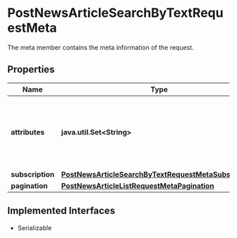 

# PostNewsArticleSearchByTextRequestMeta

The meta member contains the meta information of the request.

## Properties

Name | Type | Description | Notes
------------ | ------------- | ------------- | -------------
**attributes** | **java.util.Set&lt;String&gt;** | Limit the attributes returned in the response to the specified set. |  [optional]
**subscription** | [**PostNewsArticleSearchByTextRequestMetaSubscription**](PostNewsArticleSearchByTextRequestMetaSubscription.md) |  |  [optional]
**pagination** | [**PostNewsArticleListRequestMetaPagination**](PostNewsArticleListRequestMetaPagination.md) |  |  [optional]


## Implemented Interfaces

* Serializable


